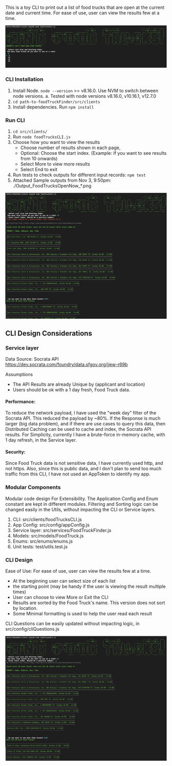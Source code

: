 This is a toy CLI to print out a list of food trucks that are open at the current date and current time. 
For ease of use, user can view the results few at a time. 

!['food truck!'](./Output_FoodTrucksOpenNow_CLI_Questions.png "Find Food Trucks")

### CLI Installation
1. Install Node. `node --version` >= v8.16.0. Use NVM to switch between node versions.
    a. Tested with node versions v8.16.0, v10.16.1, v12.7.0
2. `cd path-to-foodTruckFinder/src/clients`
3. Install dependencies. Run `npm install`

### Run CLI
1. `cd src/clients/`
2. Run `node foodTrucksCLI.js`
3. Choose how you want to view the results
    - Choose number of results shown in each page, 
    - Optional: Choose the start index. (Example: If you want to see results from 10 onwards)
    - Select More to view more results
    - Select End to exit
4. Run tests to check outputs for different input records: `npm test`
5. Attached Sample outputs from Nov 3, 9:50pm: ./Output_FoodTrucksOpenNow_*.png

!['food truck!'](./Output_FoodTrucksOpenNow_10_Page1.png "Food Trucks!")

## CLI Design Considerations

### Service layer
Data Source: Socrata API https://dev.socrata.com/foundry/data.sfgov.org/jjew-r69b

Assumptions
- The API Results are already Unique by (applicant and location)
- Users should be ok with a 1 day fresh, Food Truck data.

#### Performance:
To reduce the network payload, I have used the "week day" filter of the Socrata API. This reduced the payload by ~80%.
If the Response is much larger (big data problem), and if there are use cases to query this data, 
then Distributed Caching can be used to cache and index, the Socrata API results. 
For Simplicity, currently I have a brute-force in-memory cache, with 1 day refresh, in the Service layer.

#### Security:
Since Food Truck data is not sensitive data, I have currently used http, and not https.
Also, since this is public data, and I don't plan to send too much traffic from this CLI, 
I have not used an AppToken to identify my app.

### Modular Components
Modular code design For Extensibility. The Application Config and Enum constant are kept in different modules.
Filtering and Sorting logic can be changed easily in the Utils, without impacting the CLI or Service layers.
 
1. CLI: src/clients/foodTrucksCLI.js 
2. App Config: src/config/appConfig.js
3. Service layer: src/services/FoodTruckFinder.js
4. Models: src/models/FoodTruck.js
5. Enums: src/enums/enums.js
6. Unit tests: test/utils.test.js

### CLI Design
Ease of Use:
For ease of use, user can view the results few at a time. 
- At the beginning user can select size of each list
- the starting point (may be handy if the user is viewing the result multiple times)
- User can choose to view More or Exit the CLI
- Results are sorted by the Food Truck's name. This version does not sort by location.
- Some Minimal formatting is used to help the user read each result

CLI Questions can be easily updated without impacting logic, in src/config/cliQuestions.js

!['food truck!'](./Output_FoodTrucksOpenNow_with_Offset.png "Food Trucks!")
